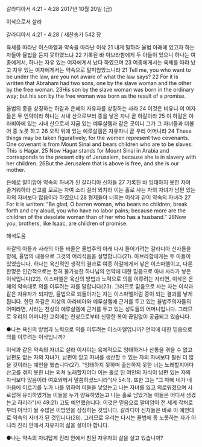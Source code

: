 갈라디아서 4:21 - 4:28 
2017년 10월 20일 (금)

이삭으로서 살라



갈라디아서 4:21 - 4:28 / 새찬송가 542 장


육체를 따라난 이스마엘과 약속을 따라난 이삭
21 내게 말하라 율법 아래에 있고자 하는 자들아 율법을 듣지 못하였느냐 22 기록된 바 아브라함에게 두 아들이 있으니 하나는 여종에게서, 하나는 자유 있는 여자에게서 났다 하였으며 23 여종에게서는 육체를 따라 났고 자유 있는 여자에게서는 약속으로 말미암았느니라
21 Tell me, you who want to be under the law, are you not aware of what the law says? 22 For it is written that Abraham had two sons, one by the slave woman and the other by the free woman. 23His son by the slave woman was born in the ordinary way; but his son by the free woman was born as the result of a promise.

율법의 종을 상징하는 하갈과 은혜의 자유자를 상징하는 사라
24 이것은 비유니 이 여자들은 두 언약이라 하나는 시내 산으로부터 종을 낳은 자니 곧 하갈이라 25 이 하갈은 아라비아에 있는 시내 산으로서 지금 있는 예루살렘과 같은 곳이니 그가 그 자녀들과 더불어 종 노릇 하고 26 오직 위에 있는 예루살렘은 자유자니 곧 우리 어머니라
24 These things may be taken figuratively, for the women represent two covenants. One covenant is from Mount Sinai and bears children who are to be slaves: This is Hagar. 25 Now Hagar stands for Mount Sinai in Arabia and corresponds to the present city of Jerusalem, because she is in slavery with her children. 26But the Jerusalem that is above is free, and she is our mother.

은혜로 말미암아 약속의 자녀가 된 갈라디아 신자들
27 기록된 바 잉태하지 못한 자여 즐거워하라 산고를 모르는 자여 소리 질러 외치라 이는 홀로 사는 자의 자녀가 남편 있는 자의 자녀보다 많음이라 하였으니 28 형제들아 너희는 이삭과 같이 약속의 자녀라
27 For it is written: “Be glad, O barren woman, who bears no children; break forth and cry aloud, you who have no labor pains; because more are the children of the desolate woman than of her who has a husband.” 28Now you, brothers, like Isaac, are children of promise.

해석도움





하갈의 아들과 사라의 아들
바울은 율법주의 아래 다시 들어가려는 갈라디아 신자들을 향해, 율법의 내용으로 그것의 어리석음을 설명합니다(21). 아브라함에게는 두 아들이 있었습니다. 하나는 육신적인 생각의 결과로 여종 하갈에게서 낳은 이스마엘이고, 다른 한명은 인간적으로는 전혀 불가능한 하나님의 언약에 대한 믿음으로 아내 사라가 낳은 이삭입니다(22). 이스마엘은 육신의 방법과 노력으로 의를 이루려는 자라면, 이삭은 은혜의 약속대로 의를 이루려는 자를 말합니다(23). 그러므로 믿음으로 사는 자는 이삭과 같은 자유자가 되지만, 율법으로 되돌아가는 자는 이스마엘처럼 종이 되는 결과를 낳게 됩니다. 한편 하갈은 지상의 아라비아와 예루살렘에 근거를 두고 있는 율법주의자들의 어미라면, 사라는 천상의 예루살렘에 근거를 두고 있는 성도들의 어머니입니다. 그러므로 우리의 어머니인 교회에는 천상으로부터 신령한 복이 끊임없이 공급되고 있습니다.

●나는 육신의 방법과 노력으로 의를 이루려는 이스마엘입니까? 언약에 대한 믿음으로 의를 이루려는 이삭입니까?

이삭과 같은 약속의 자녀로 살라
이사야는 육체적으로 잉태하거나 산통을 겪을 수 없고 남편도 없는 자의 자녀가, 남편이 있고 자녀를 생산할 수 있는 자의 자녀보다 훨씬 더 많을 것이라는 예언을 했습니다(27). “잉태하지 못하며 출산하지 못한 너는 노래할지어다 산고를 겪지 못한 너는 외쳐 노래할지어다 이는 홀로 된 여인의 자식이 남편 있는 자의 자식보다 많음이라 여호와께서 말씀하셨느니라”(사 54:1). 또한 그는 “그 때에 네가 네 마음에 이르기를 누가 나를 위하여 이들을 낳았는고 나는 자녀를 잃고 외로워졌으며 사로잡혀 유리하였거늘 이들을 누가 양육하였는고 나는 홀로 남았거늘 이들은 어디서 생겼는고 하리라”(사 49:21) 고도 예언했습니다. 이것은 믿음으로 말미암아 전 세계 각처로부터 이삭이 될 수많은 이방인을 상징하는 것입니다. 갈라디아 신자들은 바로 이 예언대로 약속의 자녀가 된 것입니다(28). 그러므로 우리는 다시는 율법에 종 노릇하는 자가 아니라 진리 안에서 자유자의 삶을 살아야 합니다.

●나는 약속의 자녀답게 진리 안에서 참된 자유자의 삶을 살고 있습니까?